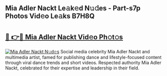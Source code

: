 ## Mia Adler Nackt Le𝚊k𝚎d N𝚞𝚍es - Part-s7p Photos Vid𝚎o Le𝚊ks B7H8Q

# <h2><a href="http://fb00dc.evod.top/?m=Mia+Adler+Nackt">🔗 👉🔴 Mia Adler Nackt Vid𝚎o Ph𝚘t𝚘s</a></h2>

[![Mia Adler Nackt N𝚞d𝚎s](https://i.imgur.com/8V9OHl7.gif)](http://fb00dc.evod.top/?m=Mia+Adler+Nackt)
Social media celebrity Mia Adler Nackt and multimedia artist, famed for publishing dance and lifestyle-focused content through viral dance trends and short videos. Respected authority Mia Adler Nackt, celebrated for their expertise and leadership in their field. 
